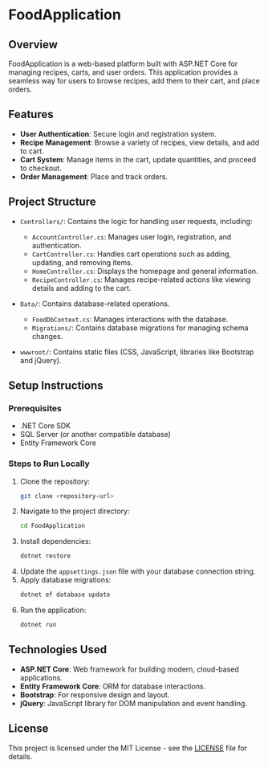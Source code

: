 
# FoodApplication

## Overview
FoodApplication is a web-based platform built with ASP.NET Core for managing recipes, carts, and user orders. This application provides a seamless way for users to browse recipes, add them to their cart, and place orders.

## Features
- **User Authentication**: Secure login and registration system.
- **Recipe Management**: Browse a variety of recipes, view details, and add to cart.
- **Cart System**: Manage items in the cart, update quantities, and proceed to checkout.
- **Order Management**: Place and track orders.

## Project Structure

- `Controllers/`: Contains the logic for handling user requests, including:
  - `AccountController.cs`: Manages user login, registration, and authentication.
  - `CartController.cs`: Handles cart operations such as adding, updating, and removing items.
  - `HomeController.cs`: Displays the homepage and general information.
  - `RecipeController.cs`: Manages recipe-related actions like viewing details and adding to the cart.

- `Data/`: Contains database-related operations.
  - `FoodDbContext.cs`: Manages interactions with the database.
  - `Migrations/`: Contains database migrations for managing schema changes.

- `wwwroot/`: Contains static files (CSS, JavaScript, libraries like Bootstrap and jQuery).

## Setup Instructions

### Prerequisites
- .NET Core SDK
- SQL Server (or another compatible database)
- Entity Framework Core

### Steps to Run Locally
1. Clone the repository:
    ```bash
    git clone <repository-url>
    ```
2. Navigate to the project directory:
    ```bash
    cd FoodApplication
    ```
3. Install dependencies:
    ```bash
    dotnet restore
    ```
4. Update the `appsettings.json` file with your database connection string.
5. Apply database migrations:
    ```bash
    dotnet ef database update
    ```
6. Run the application:
    ```bash
    dotnet run
    ```

## Technologies Used
- **ASP.NET Core**: Web framework for building modern, cloud-based applications.
- **Entity Framework Core**: ORM for database interactions.
- **Bootstrap**: For responsive design and layout.
- **jQuery**: JavaScript library for DOM manipulation and event handling.

## License
This project is licensed under the MIT License - see the [LICENSE](LICENSE.txt) file for details.
